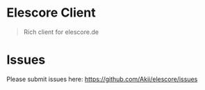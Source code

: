 # Elescore Client

> Rich client for elescore.de

# Issues

Please submit issues here: https://github.com/Akii/elescore/issues
